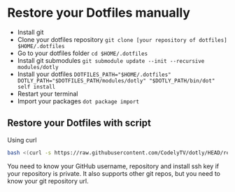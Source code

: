 # Restore your Dotfiles manually

- Install git
- Clone your dotfiles repository `git clone [your repository of dotfiles] $HOME/.dotfiles`
- Go to your dotfiles folder `cd $HOME/.dotfiles`
- Install git submodules `git submodule update --init --recursive modules/dotly`
- Install your dotfiles `DOTFILES_PATH="$HOME/.dotfiles" DOTLY_PATH="$DOTFILES_PATH/modules/dotly" "$DOTLY_PATH/bin/dot" self install`
- Restart your terminal
- Import your packages `dot package import`

## Restore your Dotfiles with script

Using curl

```bash
bash <(curl -s https://raw.githubusercontent.com/CodelyTV/dotly/HEAD/restorer)
```

You need to know your GitHub username, repository and install ssh key if your
repository is private. It also supports other git repos, but you need to know
your git repository url.
